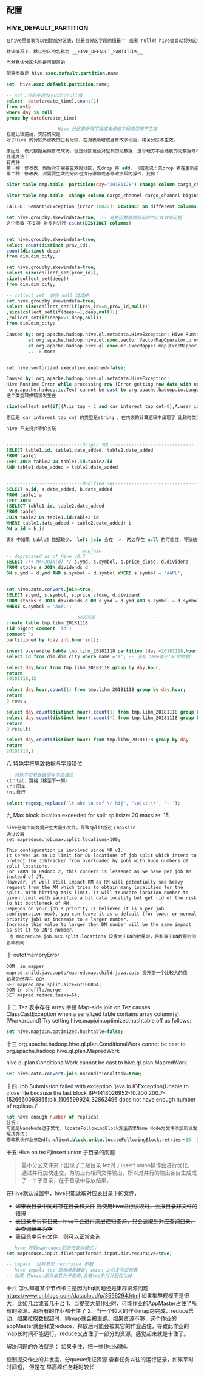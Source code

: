 ##  配置
### HIVE_DEFAULT_PARTITION
```sql
在hive里面表可以创建成分区表，但是当分区字段的值是'' 或者 null时 hive会自动将分区命名为默认分区名称。

默认情况下，默认分区的名称为 __HIVE_DEFAULT_PARTITION__ 

当然默认分区名称是可配置的

配置参数是 hive.exec.default.partition.name

set  hive.exec.default.partition.name;

-- sql：分区字段day出现了null值
select  date(create_time),count(1)
from mytb
where day is null
group by date(create_time)
```

```sql
--------------     Hive 分区表新增字段或者修改字段类型等不生效       ---------------------------
标题比较笼统，实际情况是： 
对于Hive 的分区外部表的已有分区，在对表新增或者修改字段后，相关分区不生效。

原因是：表元数据虽然修改成功，但是分区也会对应列的元数据，这个地方不会随表的元数据修改而修改.
处理办法：
有两种
第一种：修改表，然后对于需要生效的分区，先drop 再 add. （或者说：先drop 表在重新建表再添加分区）
第二种：修改表，对需要生效的分区也执行添加或者修改字段的操作，比如：

alter table dmp.table  partition(day='20181128') change column cargo_channel cargo_channel bigint;

alter table dmp.table  change column cargo_channel cargo_channel bigint CASCADE;

```

```sql
FAILED: SemanticException [Error 10022]: DISTINCT on different columns not supported with skew in data

set hive.groupby.skewindata=true;  -- 避免因数据倾斜造成的计算效率问题
这个参数 不支持 对多列进行 count(DISTINCT columns)


set hive.groupby.skewindata=true;
select count(distinct prov_id),
count(distinct deep)
from dim.dim_city;

set hive.groupby.skewindata=true;
select size(collect_set(prov_id)),
size(collect_set(deep))
from dim.dim_city;

-- collect_set  会将 null 过滤掉
set hive.groupby.skewindata=true;
select size(collect_set(if(prov_id>=0,prov_id,null)))
,size(collect_set(if(deep>=1,deep,null)))
,collect_set(if(deep>=1,deep,null))
from dim.dim_city;
```

```sql
Caused by: org.apache.hadoop.hive.ql.metadata.HiveException: Hive Runtime Error while processing row 
        at org.apache.hadoop.hive.ql.exec.vector.VectorMapOperator.process(VectorMapOperator.java:52)
        at org.apache.hadoop.hive.ql.exec.mr.ExecMapper.map(ExecMapper.java:176)
        ... 8 more


set hive.vectorized.execution.enabled=false;
```

```sql
Caused by: org.apache.hadoop.hive.ql.metadata.HiveException:
Hive Runtime Error while processing row [Error getting row data with exception java.lang.ClassCastException:
 org.apache.hadoop.io.Text cannot be cast to org.apache.hadoop.io.LongWritable
这个类型转换错误发生在

size(collect_set(if((A.is_tap = 1 and car_interest_tap_cnt>0),A.user_id,null))) as full_cnt

原因是 car_interest_tap_cnt 的类型是string ，在内嵌的计算逻辑中出现了 比较时类型不对。 最终比较隐蔽

```

``` sql
hive 不支持非等价关联


----------------------------Origin SQL-------------------------------
SELECT table1.id, table1.date_added, table2.date_added
FROM table1
LEFT JOIN table2 ON table1.id=table2.id
AND table1.date_added > table2.date_added


----------------------------Modified SQL-------------------------------
SELECT a.id, a.date_added, b.date_added
FROM table1 a
LEFT JOIN
(SELECT table1.id, table2.date_added
FROM table1
JOIN table2 ON table1.id=table2.id
WHERE table1.date_added > table2.date_added) b
ON a.id = b.id

表B 中如果 table2 数据较少， left join 会在  >  两边存在 null 的可能性，导致统计出错。

```

```SQL
--------------------------  mapjoin -------------------------------------------
-- deprecated as of Hive v0.7
SELECT /*+ MAPJOIN(d) */ s.ymd, s.symbol, s.price_close, d.dividend
FROM stocks s JOIN dividends d
ON s.ymd = d.ymd AND s.symbol = d.symbol WHERE s.symbol = 'AAPL';


set hive.auto.convert.join=true;
SELECT s.ymd, s.symbol, s.price_close, d.dividend
FROM stocks s JOIN dividends d ON s.ymd = d.ymd AND s.symbol = d.symbol 
WHERE s.symbol = 'AAPL';
```


``` sql
------------------------- 分区问题  ----------------------------------
create table tmp.lihm_20181118
(id bigint comment 'id')
comment 'a'
partitioned by (day int,hour int);

insert overwrite table tmp.lihm_20181118 partition (day =20181118,hour =12)
select id from dim.dim_city where name ='a'; -- 没有 name等于‘a’的数据

select day,hour from tmp.lihm_20181118 group by day,hour;
return
20181118,12

select day,hour,count(1) from tmp.lihm_20181118 group by day,hour;
return
0 rows；

select day,count(distinct hour),count(1) from tmp.lihm_20181118 group by day;
select day,count(distinct hour),count(*) from tmp.lihm_20181118 group by day;
return
0 results

select day,count(distinct hour) from tmp.lihm_20181118 group by day
return
20181118,1
```

八 特殊字符导致数据与字段错位
```sql
-- 特殊字符导致数据与字段错位
\t：tab，跳格（移至下一列）
\r：回车
\n：换行

select regexp_replace('\t abc \n def \r hij', '\n|\t|\r', '--');
```


九 Max block location exceeded for split   splitsize: 20 maxsize: 15

```
hive任务中间数据产生大量小文件，导致split超过了maxsize
通过设置
set mapreduce.job.max.split.locations=100;

This configuration is involved since MR v1. 
It serves as an up limit for DN locations of job split which intend to protect the JobTracker from overloaded by jobs with huge numbers of split locations. 
For YARN in Hadoop 2, this concern is lessened as we have per job AM instead of JT. 
However, it will still impact RM as RM will potentially see heavy request from the AM which tries to obtain many localities for the split. With hitting this limit, it will truncate location number to given limit with sacrifice a bit data locality but get rid of the risk to hit bottleneck of RM.
Depends on your job's priority (I believer it is a per job configuration now), you can leave it as a default (for lower or normal priority job) or increase to a larger number.
Increase this value to larger than DN number will be the same impact as set it to DN's number.
 当 mapreduce.job.max.split.locations 设置大于DN的数量时，将和等于DN数量时的影响相同
```


十 outofmemoryError
```
OOM  in mapper
mapred.child.java.opts/mapred.map.child.java.opts 提升至一个比较大的值
如果仍然存在 OOM
SET mapred.max.split.size=67108864;
OOM in shuffle/merge
SET mapred.reduce.tasks=64;
```

十二  Tez 表中存在 array 字段
Map-side join on Tez causes ClassCastException when a serialized table contains array column(s).
[Workaround] Try setting hive.mapjoin.optimized.hashtable off as follows:
``` SQL
set hive.mapjoin.optimized.hashtable=false;
```

十三  org.apache.hadoop.hive.ql.plan.ConditionalWork cannot be cast to org.apache.hadoop.hive.ql.plan.MapredWork

hive.ql.plan.ConditionalWork cannot be cast to hive.ql.plan.MapredWork
``` sql
SET hive.auto.convert.join.noconditionaltask=true;
```


十四 Job Submission failed with exception 'java.io.IOException(Unable to close file 
  because the last block BP-1418026952-10.200.200.7-1526660093855:blk_1106599924_32862496 does not have enough number of replicas.)'
```sql
not have enough number of replicas
分析：
可能是NameNode过于繁忙，locateFollowingBlock方法请求Name Node为文件添加新块发生错误，无法定位下一个块。建议增加locateFollowingBlock方法重试次数参
解决办法：
修改默认作业参数dfs.client.block.write.locateFollowingBlock.retries＝15 （默认是5)
```


十五 Hive on tez的insert union 子目录的问题

>最小分区文件夹下出现了二级目录 
>tez对于insert union操作会进行优化，通过并行加快速度，为防止有相同文件输出，所以对并行的输出各自生成成了一个子目录，在子目录中存放结果。

在Hive默认设置中，hive只能读取对应表目录下的文件，
* ~~如果表目录中同时存在目录和文件~~
  ~~则使用hive进行读取时，会报目录非文件的错误~~
* ~~表目录中只有目录，hive不会进行深层递归查询，只会读取到对应查询目录，会查询结果为空~~
* 表目录中只有文件，则可以正常查询
```sql
-- hive 开启mapreduce的递归查询模式：
set mapreduce.input.fileinputformat.input.dir.recursive=true;

-- impala  没有发现 recursive 参数
-- hive impala tez 混用场景建议，union 之后复写目标表 
-- 如果 将union部分嵌套为子查询,会被tez执行计划优化掉

```

十六 怎么知道某个节点卡主是因为hql问题还是集群资源问题
https://www.cnblogs.com/datacloud/p/3596294.html
如果集群规模不是很大，比如几台或者几十台
1、当提交大量作业时，可能作业的AppMaster占住了所有的资源。那所有的作业都卡住了
2、当一个较大的作业map跑完成，reduce启动，如果拉取数据超时，则map就会被重跑。如果资源不够，这个作业的appMaster就会释放reduce，释放后可能会被其它的作业占住，导致此作业的map长时间不能运行，reduce又占住了一部分的资源，感觉起来就是卡住了。

解决问题的办法就是：
如果卡住，把一些作业kill掉。

控制提交作业的并发度，分queue保证资源
查看任务以往的运行记录，如果平时时间短， 但是在 早高峰任务耗时较长